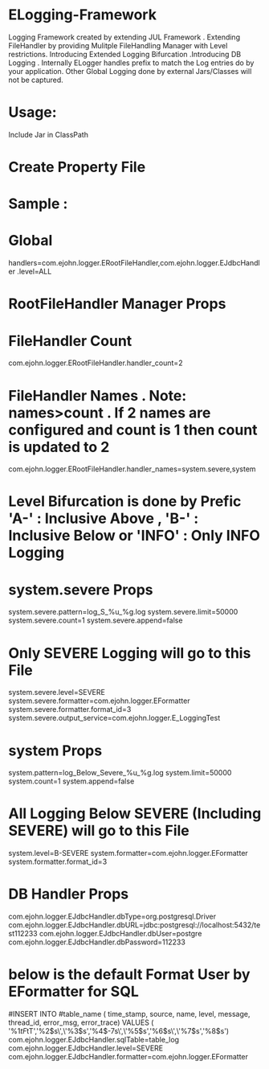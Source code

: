 # ELogging-Framework
Logging Framework created by extending JUL Framework . Extending  FileHandler by providing Mulitple FileHandling Manager with Level restrictions. Introducing Extended Logging Bifurcation  .Introducing DB Logging . 
Internally ELogger handles prefix to match the Log entries do by your application. Other Global Logging done by external Jars/Classes will not be captured.
# Usage:
Include Jar in ClassPath

# Create Property File
# Sample : 
# Global
handlers=com.ejohn.logger.ERootFileHandler,com.ejohn.logger.EJdbcHandler
.level=ALL

# RootFileHandler Manager Props
# FileHandler Count
com.ejohn.logger.ERootFileHandler.handler_count=2
# FileHandler Names   . Note: names>count . If 2 names are configured and count is 1 then count is updated to 2
com.ejohn.logger.ERootFileHandler.handler_names=system.severe,system

# Level Bifurcation is done by Prefic 'A-' : Inclusive Above  , 'B-' : Inclusive Below or 'INFO' : Only INFO Logging
# system.severe Props
system.severe.pattern=log_S_%u_%g.log
system.severe.limit=50000
system.severe.count=1
system.severe.append=false
# Only SEVERE Logging will go to this File
system.severe.level=SEVERE   
system.severe.formatter=com.ejohn.logger.EFormatter
system.severe.formatter.format_id=3
system.severe.output_service=com.ejohn.logger.E_LoggingTest

# system Props
system.pattern=log_Below_Severe_%u_%g.log
system.limit=50000
system.count=1
system.append=false
# All Logging Below SEVERE (Including SEVERE) will go to this File
system.level=B-SEVERE
system.formatter=com.ejohn.logger.EFormatter
system.formatter.format_id=3

# DB Handler Props
com.ejohn.logger.EJdbcHandler.dbType=org.postgresql.Driver
com.ejohn.logger.EJdbcHandler.dbURL=jdbc:postgresql://localhost:5432/test112233
com.ejohn.logger.EJdbcHandler.dbUser=postgre
com.ejohn.logger.EJdbcHandler.dbPassword=112233
# below is the default Format User by EFormatter for SQL
#INSERT INTO #table_name ( time_stamp, source, name, level, message, thread_id, error_msg, error_trace) VALUES ( \'%1$tF %1$tT\',\'%2$s\',\'%3$s\',\'%4$-7s\',\'%5$s\',\'%6$s\',\'%7$s\',\'%8$s\')
com.ejohn.logger.EJdbcHandler.sqlTable=table_log
com.ejohn.logger.EJdbcHandler.level=SEVERE
com.ejohn.logger.EJdbcHandler.formatter=com.ejohn.logger.EFormatter

